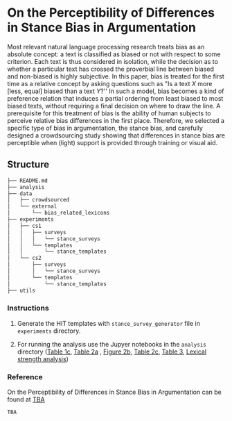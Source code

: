 On the Perceptibility of Differences in Stance Bias in Argumentation
==============================

Most relevant natural language processing research treats bias as an absolute concept: a text is classified as biased or not with respect to some criterion. Each text is thus considered in isolation, while the decision as to whether a particular text has crossed the proverbial line between biased and non-biased is highly subjective. In this paper, bias is treated for the first time as a  relative concept by asking questions such as "Is a text $X$ more [less, equal] biased than a text $Y$?'' In such a model, bias becomes a kind of preference relation that induces a partial ordering from least biased to most biased texts, without requiring a final decision on where to draw the line. A prerequisite for this treatment of bias is the ability of human subjects to perceive relative bias differences in the first place. Therefore, we selected a specific type of bias in argumentation, the stance bias, and carefully designed a crowdsourcing study showing that differences in stance bias are perceptible when (light) support is provided through training or visual aid.

## Structure

```bash
├── README.md
├── analysis    
├── data
│   ├── crowdsourced
│   └── external
│       └── bias_related_lexicons
├── experiments
│   ├── cs1
│   │   ├── surveys
│   │   │   └── stance_surveys
│   │   └── templates
│   │       └── stance_templates
│   └── cs2
│       ├── surveys
│       │   └── stance_surveys
│       └── templates
│           └── stance_templates
├── utils
```

### Instructions

1. Generate the HIT templates with `stance_survey_generator` file in `experiments` directory.

2. For running the analysis use the Jupyer notebooks in the `analysis` directory ([Table 1c](https://github.com/webis-de/aacl-ijcnlp-22-differential-bias/blob/main/analysis/labeling_accuracies.ipynb), [Table 2a](https://github.com/webis-de/aacl-ijcnlp-22-differential-bias/blob/main/analysis/setups.ipynb) , [Figure 2b](https://github.com/webis-de/aacl-ijcnlp-22-differential-bias/blob/main/analysis/setups.ipynb), [Table 2c](https://github.com/webis-de/aacl-ijcnlp-22-differential-bias/blob/main/analysis/accs_analysis.ipynb), [Table 3](https://github.com/webis-de/aacl-ijcnlp-22-differential-bias/analysis/competence_filtering.ipynb), [Lexical strength analysis](https://github.com/webis-de/aacl-ijcnlp-22-differential-bias/blob/main/analysis/lex_strength_analysis.ipynb))

### Reference

On the Perceptibility of Differences in Stance Bias in Argumentation can be found at [TBA](tba)

```bash
TBA
```
